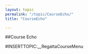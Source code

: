 ```yaml
---
layout: topic
permalink: "/topic/CourseEcho/"
title: "CourseEcho"

---
```


##Course Echo

#INSERTTOPIC:__RegattaCourseMenu

